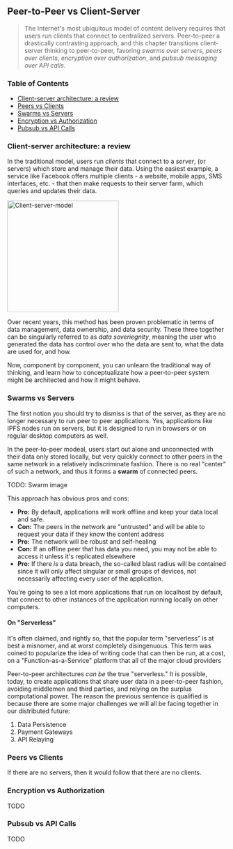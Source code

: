 ## Peer-to-Peer vs Client-Server

> The Internet's most ubiquitous model of content delivery requires that users run clients that connect to centralized servers. Peer-to-peer a drastically contrasting approach, and this chapter transitions client-server thinking to peer-to-peer, favoring _swarms over servers_, _peers over clients_, _encryption over authorization_, and _pubsub messaging over API calls_.

<div>
  <h3>Table of Contents</h3>

- [Client-server architecture: a review](#client-server-architecture-a-review)
- [Peers vs Clients](#peers-vs-clients)
- [Swarms vs Servers](#swarms-vs-servers)
- [Encryption vs Authorization](#encryption-vs-authorization)
- [Pubsub vs API Calls](#pubsub-vs-api-calls)

</div>

### Client-server architecture: a review

In the traditional model, users run _clients_ that connect to a _server_, (or servers) which store and manage their data. Using the easiest example, a service like Facebook offers multiple clients - a website, mobile apps, SMS interfaces, etc. - that then make requests to their server farm, which queries and updates their data.

<a title="Gnome-fs-client.svg: David Vignoni
Gnome-fs-server.svg: David Vignoni
derivative work: Calimo [LGPL (http://www.gnu.org/licenses/lgpl.html)], via Wikimedia Commons" href="https://commons.wikimedia.org/wiki/File:Client-server-model.svg"><img width="256" alt="Client-server-model" src="https://upload.wikimedia.org/wikipedia/commons/thumb/c/c9/Client-server-model.svg/256px-Client-server-model.svg.png"></a>

Over recent years, this method has been proven problematic in terms of data management, data ownership, and data security. These three together can be singularly referred to as _data soveriegnity_, meaning the user who generated the data has control over who the data are sent to, what the data are used for, and how.

Now, component by component, you can unlearn the traditional way of thinking, and learn how to conceptualizate how a peer-to-peer system might be architected and how it might behave.

### Swarms vs Servers

The first notion you should try to dismiss is that of the server, as they are no longer necessary to run peer to peer applications. Yes, applications like IPFS nodes run on servers, but it is designed to run in browsers or on regular desktop computers as well. 

In the peer-to-peer modeal, users start out alone and unconnected with their data only stored locally, but very quickly connect to other peers in the same network in a relatively indiscriminate fashion. There is no real "center" of such a network, and thus it forms a **swarm** of connected peers.

TODO: Swarm image

This approach has obvious pros and cons:

- **Pro:** By default, applications will work offline and keep your data local and safe. 
- **Con:** The peers in the network are "untrusted" and will be able to request your data if they know the content address
- **Pro:** The network will be robust and self-healing
- **Con:** If an offline peer that has data you need, you may not be able to access it unless it's replicated elsewhere
- **Pro:** If there _is_ a data breach, the so-called blast radius will be contained since it will only affect singular or small groups of devices, not necessarily affecting every user of the application.

You're going to see a lot more applications that run on localhost by default, that connect to other instances of the application running locally on other computers.

#### On "Serverless"

It's often claimed, and rightly so, that the popular term "serverless" is at best a misnomer, and at worst completely disingenuous. This term was coined to popularize the idea of writing code that can then be run, at a cost, on a "Function-as-a-Service" platform that all of the major cloud providers 

Peer-to-peer architectures _can be_ the true "serverless." It is possible, today, to create applications that share user data in a peer-to-peer fashion, avoiding middlemen and third parties, and relying on the surplus computational power. The reason the previous sentence is qualified is because there are some major challenges we will all be facing together in our distributed future:

1. Data Persistence
2. Payment Gateways
3. API Relaying

### Peers vs Clients

If there are no servers, then it would follow that there are no clients.

### Encryption vs Authorization

TODO

### Pubsub vs API Calls

TODO
